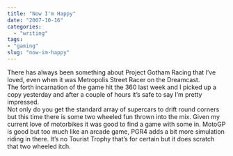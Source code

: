 ```yaml
---
title: "Now I'm Happy"
date: "2007-10-16"
categories: 
  - "writing"
tags:
- "gaming"
slug: "now-im-happy"
---
```


There has always been something about Project Gotham Racing that I’ve loved, even when it was Metropolis Street Racer on the Dreamcast.  
The forth incarnation of the game hit the 360 last week and I picked up a copy yesterday and after a couple of hours it’s safe to say I’m pretty impressed.  
Not only do you get the standard array of supercars to drift round corners but this time there is some two wheeled fun thrown into the mix. Given my current love of motorbikes it was good to find a game with some in. MotoGP is good but too much like an arcade game, PGR4 adds a bit more simulation riding in there. It’s no Tourist Trophy that’s for certain but it does scratch that two wheeled itch.

